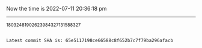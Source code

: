 Now the time is 2022-07-11 20:36:18 pm

---

<small>18032481902623984327131588327</small>

```txt

Latest commit SHA is: 65e5117198ce66588c8f652b7c7f79ba296afacb
```
